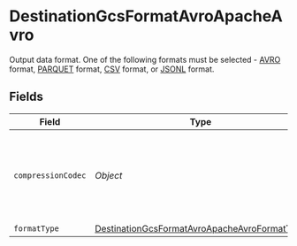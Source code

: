 # DestinationGcsFormatAvroApacheAvro

Output data format. One of the following formats must be selected - <a href="https://cloud.google.com/bigquery/docs/loading-data-cloud-storage-avro#advantages_of_avro">AVRO</a> format, <a href="https://cloud.google.com/bigquery/docs/loading-data-cloud-storage-parquet#parquet_schemas">PARQUET</a> format, <a href="https://cloud.google.com/bigquery/docs/loading-data-cloud-storage-csv#loading_csv_data_into_a_table">CSV</a> format, or <a href="https://cloud.google.com/bigquery/docs/loading-data-cloud-storage-json#loading_json_data_into_a_new_table">JSONL</a> format.


## Fields

| Field                                                                                                               | Type                                                                                                                | Required                                                                                                            | Description                                                                                                         |
| ------------------------------------------------------------------------------------------------------------------- | ------------------------------------------------------------------------------------------------------------------- | ------------------------------------------------------------------------------------------------------------------- | ------------------------------------------------------------------------------------------------------------------- |
| `compressionCodec`                                                                                                  | *Object*                                                                                                            | :heavy_check_mark:                                                                                                  | The compression algorithm used to compress data. Default to no compression.                                         |
| `formatType`                                                                                                        | [DestinationGcsFormatAvroApacheAvroFormatType](../../models/shared/DestinationGcsFormatAvroApacheAvroFormatType.md) | :heavy_minus_sign:                                                                                                  | N/A                                                                                                                 |
